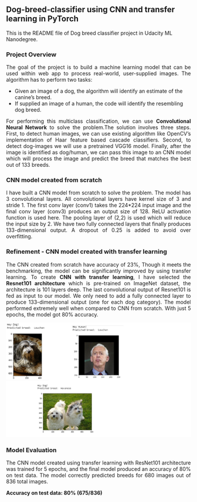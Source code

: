 
## Dog-breed-classifier using CNN and transfer learning in PyTorch
This is the README file of Dog breed classifier project in Udacity ML Nanodegree. 

### Project Overview
<p align="justify">
The goal of the project is to build a machine learning model that can be used within
web app to process real-world, user-supplied images. The algorithm has to perform
two tasks:</p>
<ul>
<li>Given an image of a dog, the algorithm will identify an estimate
of the canine’s breed.</li>
<li>If supplied an image of a human, the code will identify the
resembling dog breed.</li>
</ul>
<p align="justify">For performing this multiclass classification, we can use <b>Convolutional Neural Network</b> to solve the problem.The solution involves three steps. First, to detect
human images, we can use existing algorithm like OpenCV’s implementation of
Haar feature based cascade classifiers. Second, to detect dog-images we will use a
pretrained VGG16 model. Finally, after the image is identified as dog/human, we
can pass this image to an CNN model which will process the image and predict the
breed that matches the best out of 133 breeds. </p>

### CNN model created from scratch
<p align="justify">I have built a CNN model from scratch to solve the problem. The model has 3
convolutional layers. All convolutional layers have kernel size of 3 and stride 1. The
first conv layer (conv1) takes the 224*224 input image and the final conv layer
(conv3) produces an output size of 128. ReLU activation function is used here. The
pooling layer of (2,2) is used which will reduce the input size by 2. We have two
fully connected layers that finally produces 133-dimensional output. A dropout of
0.25 is added to avoid over overfitting.</p>

### Refinement - CNN model created with transfer learning
<p align="justify">The CNN created from scratch have accuracy of 23%, Though it meets the
benchmarking, the model can be significantly improved by using transfer learning.
To create <b>CNN with transfer learning</b>, I have selected the <b>Resnet101 architecture</b>
which is pre-trained on ImageNet dataset, the architecture is 101 layers deep. The
last convolutional output of Resnet101 is fed as input to our model. We only need
to add a fully connected layer to produce 133-dimensional output (one for each
dog category). The model performed extremely well when compared to CNN from
scratch. With just 5 epochs, the model got 80% accuracy.</p>

![Sample output](./images/output.png) 

### Model Evaluation
<p align="justify">The CNN model created using transfer learning with
ResNet101 architecture was trained for 5 epochs, and the final model produced an
accuracy of 80% on test data. The model correctly predicted breeds for 680 images out of 836 total images.</p>

**Accuracy on test data: 80% (675/836)**



